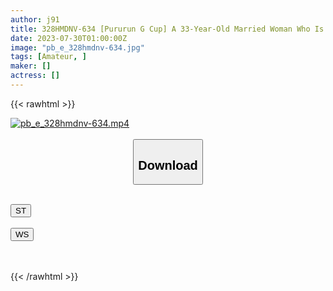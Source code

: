 ```yaml
---
author: j91
title: 328HMDNV-634 [Pururun G Cup] A 33-Year-Old Married Woman Who Is Very Erotic And Erotic. Slutty Awakening After Drinking! ! Nasty Dirty Fucking Squeezing Semen With A Dynamite Body! ! [Pill Regular Use Always Vaginal Cum Shot Ok]
date: 2023-07-30T01:00:00Z
image: "pb_e_328hmdnv-634.jpg"
tags: [Amateur, ]
maker: []
actress: []
---
```



{{< rawhtml >}}

<div class="video" data-videoid="qrAdjoaXJxsz2OM">
    <a href="javascript:;">
        <img src="https://my.j91.asia/posts/pb_e_328hmdnv-634/pb_e_328hmdnv-634.jpg" width="WIDTH" height="HEIGHT" alt="pb_e_328hmdnv-634.mp4" loading="lazy">
    </a>
</div>

<script type="text/javascript" src="https://j91.asia/asset/on-demand-st.js"></script>

<br>
  <link rel="stylesheet" href="https://j91.asia/asset/bs5.css">
  
  <center>
  <button class="btn btn-primary" type="button" data-bs-toggle="collapse" data-bs-target=".multi-collapse" aria-expanded="false" aria-controls="multiCollapseExample1 multiCollapseExample2"><h2>Download</h2></button></center>
</p>
<div class="row">
  <div class="col">
    <div class="collapse multi-collapse" id="multiCollapseExample1">
      <div class="card card-body">
	      	      <br>
<div class="buttons">  
<a href="https://streamtape.to/v/qrAdjoaXJxsz2OM"><button class="btn-hover color-3"><i class="fa fa-download"></i> ST</button></a></div>
    </div>
  </div>
</div>
  <div class="col">
    <div class="collapse multi-collapse" id="multiCollapseExample2">
      <div class="card card-body">
	      <br>
<div class="buttons">
    <a href="https://wolfstream.tv/0rcurzsoztab.html"><button class="btn-hover color-9"><i class="fa fa-download"></i> WS</button></a></div>
<br><br>
      </div>
    </div>
  </div>
</div>

{{< /rawhtml >}}